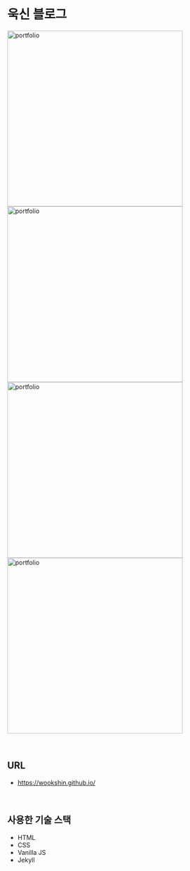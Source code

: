 # 욱신 블로그

<img src="https://wookshin.github.io/Portfolio/imgs/projects/blog_white_list.png" width="400px" height="400px" title="portfolio" /> <img src="https://wookshin.github.io/Portfolio/imgs/projects/blog_black_list.png" width="400px" height="400px" title="portfolio" />
<img src="https://wookshin.github.io/Portfolio/imgs/projects/blog_white_block.png" width="400px" height="400px" title="portfolio"/> <img src="https://wookshin.github.io/Portfolio/imgs/projects/blog_black_block.png" width="400px" height="400px" title="portfolio"/>

<br/>

## URL
 - https://wookshin.github.io/

<br/>

## 사용한 기술 스택

- HTML
- CSS
- Vanilla JS
- Jekyll
